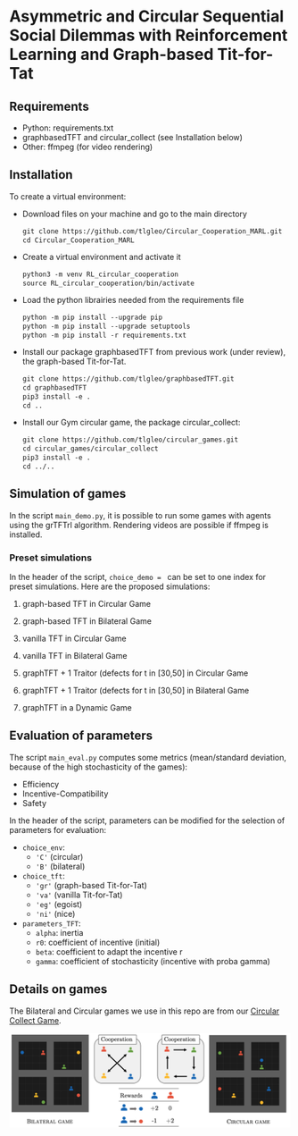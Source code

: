 # Asymmetric and Circular Sequential Social Dilemmas with Reinforcement Learning and Graph-based Tit-for-Tat

## Requirements
- Python: requirements.txt
- graphbasedTFT and circular_collect (see Installation below)
- Other: ffmpeg (for video rendering)

## Installation

To create a virtual environment:

* Download files on your machine and go to the main directory
  ```
  git clone https://github.com/tlgleo/Circular_Cooperation_MARL.git
  cd Circular_Cooperation_MARL
  ```

* Create a virtual environment and activate it
  ```
  python3 -m venv RL_circular_cooperation
  source RL_circular_cooperation/bin/activate
  ```

* Load the python librairies needed from the requirements file
  ```
  python -m pip install --upgrade pip
  python -m pip install --upgrade setuptools
  python -m pip install -r requirements.txt
  ```


* Install our package graphbasedTFT from previous work (under review), the graph-based Tit-for-Tat. 
  ```
  git clone https://github.com/tlgleo/graphbasedTFT.git
  cd graphbasedTFT
  pip3 install -e .
  cd ..
  ```

* Install our Gym circular game, the package circular_collect:
  ```
  git clone https://github.com/tlgleo/circular_games.git
  cd circular_games/circular_collect
  pip3 install -e .
  cd ../..
  ```


## Simulation of games
In the script `main_demo.py`, it is possible to run some games with agents using the grTFTrl algorithm.
Rendering videos are possible if ffmpeg is installed.

### Preset simulations
In the header of the script, `choice_demo = ` can be set to one index for preset simulations.
Here are the proposed simulations: 
1. graph-based TFT in Circular Game


3. graph-based TFT in Bilateral Game 
4. vanilla TFT in Circular Game   
5. vanilla TFT in Bilateral Game
6. graphTFT + 1 Traitor (defects for t in [30,50] in Circular Game   
7. graphTFT + 1 Traitor (defects for t in [30,50] in Bilateral Game
8. graphTFT in a Dynamic Game 

## Evaluation of parameters
The script `main_eval.py` computes some metrics (mean/standard deviation, because of the high stochasticity of the games):
- Efficiency
- Incentive-Compatibility
- Safety


In the header of the script, parameters can be modified for the selection of parameters for evaluation:
* `choice_env`:
    - `'C'` (circular)
    - `'B'` (bilateral)
* `choice_tft`:
    - `'gr'` (graph-based Tit-for-Tat)
    - `'va'` (vanilla Tit-for-Tat)
    - `'eg'` (egoist)
    - `'ni'` (nice)
* `parameters_TFT`:
    - `alpha`: inertia
    - `r0`: coefficient of incentive (initial)
    - `beta`: coefficient to adapt the incentive r
    - `gamma`: coefficient of stochasticity (incentive with proba gamma)



## Details on games
The Bilateral and Circular games we use in this repo are from our [Circular Collect Game](https://github.com/tlgleo/circular_games).

![collect games](games_collect.png)

